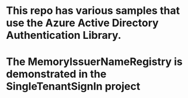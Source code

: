 # This repo has various samples that use the Azure Active Directory Authentication Library.  

# The MemoryIssuerNameRegistry is demonstrated in the SingleTenantSignIn project
